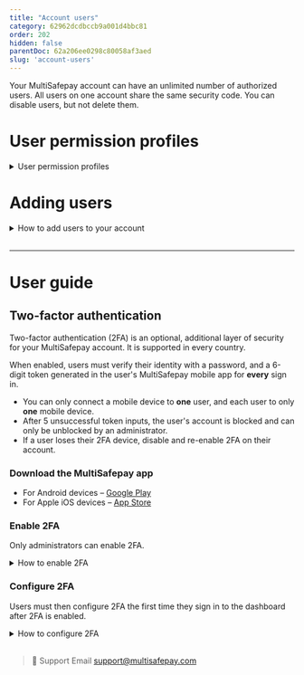 ```yaml
---
title: "Account users"
category: 62962dcdbccb9a001d4bbc81
order: 202 
hidden: false
parentDoc: 62a206ee0298c80058af3aed
slug: 'account-users'
---
```


Your MultiSafepay account can have an unlimited number of authorized users. All users on one account share the same security code. You can disable users, but not delete them.

# User permission profiles

<details id="user-permission-profiles">
<summary>User permission profiles</summary>
<br>

| User | Permissions |
|---|---|
| Administrator | Access all functionalities |
| Basic | View all transactions <br> Generate payment links |
| DisableBalance | Cannot view the account balance |
| Refund | Create refunds <br> View all transactions <br> Generate payment links |
| Reporting | View all transactions and the account balance <br> Create and download reports <br> Generate payment links |
| Technical | View all transactions <br> Add and edit websites and payment pages <br> Edit email templates <br> Resend offline actions |
| Uncleared | View all transactions <br> Accept or decline uncleared transactions |

</details>

# Adding users

<details id="how-to-add-users-to-your-account">
<summary>How to add users to your account</summary>
<br>

1. Sign in to your [MultiSafepay dashboard](https://merchant.multisafepay.com).
2. Go to **Settings** > **User management**.
3. Click **Add new user** in the top right corner.
4. Enter the new user's:  
    - User name
    - Full name
    - Password
    - Email address
5. From the **Status** list, select **Active**.
6. Under **Rights** on the right side of the page, select the appropriate user permissions check boxes. 
    See [User permission profiles](#user-permission-profiles).
7. Click **Add user** in the top-right corner.

</details>
<br>

---

# User guide

## Two-factor authentication
    
Two-factor authentication (2FA) is an optional, additional layer of security for your MultiSafepay account. It is supported in every country.

When enabled, users must verify their identity with a password, and a 6-digit token generated in the user's MultiSafepay mobile app for **every** sign in.

- You can only connect a mobile device to **one** user, and each user to only **one** mobile device.
- After 5 unsuccessful token inputs, the user's account is blocked and can only be unblocked by an administrator. 
- If a user loses their 2FA device, disable and re-enable 2FA on their account.

### Download the MultiSafepay app

- For Android devices – [Google Play](https://play.google.com/store/apps/details?id=com.multisafepay.control)
- For Apple iOS devices – [App Store](https://apps.apple.com/app/multisafepay-control/id929955963)

### Enable 2FA

Only administrators can enable 2FA.

<details id="how-to-enable-2fa">
<summary>How to enable 2FA</summary>
<br>

1. Sign in to your [MultiSafepay dashboard](https://merchant.multisafepay.com).
2. Go to **User management**.
3. Click the name of the user you want to enable 2FA for.
4. On the **User details** page, from the **Two-factor** list, select **Enable**.
5. Click **Save changes**.

</details>

### Configure 2FA

Users must then configure 2FA the first time they sign in to the dashboard after 2FA is enabled.

<details id="how-to-configure-2fa">
<summary>How to configure 2FA</summary>
<br>

1.  Sign in to your [MultiSafepay dashboard](https://merchant.multisafepay.com) on your laptop or PC.  
A dialog requesting a 6-digit token appears.
2. In the MultiSafepay app,  tap **More** in the bottom-right corner.
3. Tap **Authenticator**.
4. Copy the 6-digit token (remains visible for 30 seconds) from your mobile device to the 2FA dialog on your computer or laptop.

</details>
<br>

> 💬  Support
> Email <support@multisafepay.com>